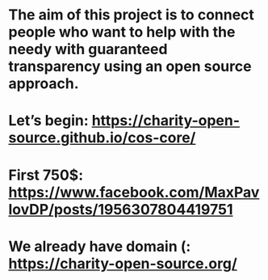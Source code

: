 # The aim of this project is to connect people who want to help with the needy with guaranteed transparency using an open source approach.

# Let’s begin: https://charity-open-source.github.io/cos-core/
# First 750$: https://www.facebook.com/MaxPavlovDP/posts/1956307804419751
# We already have domain (: https://charity-open-source.org/
